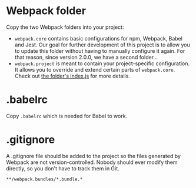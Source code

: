 # Webpack folder

Copy the two Webpack folders into your project:

- `webpack.core` contains basic configurations for npm, Webpack, Babel and Jest. Our goal for further development of this project is to allow you to update this folder without having to manually configure it again. For that reason, since version 2.0.0, we have a second folder...
- `webpack.project` is meant to contain your project-specific configuration. It allows you to override and extend certain parts of `webpack.core`. Check out [the folder's index.js](./webpack.project/index.js) for more details.

# .babelrc

Copy `.babelrc` which is needed for Babel to work.

# .gitignore

A .gitignore file should be added to the project so the files generated by Webpack are not version-controlled. Nobody should ever modify them directly, so you don't have to track them in Git.

```
**/webpack.bundles/*.bundle.*
```
